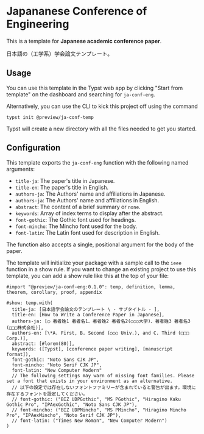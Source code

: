 # Japananese Conference of Engineering

This is a template for **Japanese academic conference paper**.

日本語の（工学系）学会論文テンプレート。

## Usage

You can use this template in the Typst web app by clicking "Start from template"
on the dashboard and searching for `ja-conf-eng`.

Alternatively, you can use the CLI to kick this project off using the command

```
typst init @preview/ja-conf-temp
```

Typst will create a new directory with all the files needed to get you started.

## Configuration

This template exports the `ja-conf-eng` function with the following named arguments:

- `title-ja`: The paper's title in Japanese.
- `title-en`: The paper's title in English.
- `authors-ja`: The Authors' name and affiliations in Japanese.
- `authors-ja`: The Authors' name and affiliations in English.
- `abstract`: The content of a brief summary or `none`.
- `keywords`: Array of index terms to display after the abstract.
- `font-gothic`: The Gothic font used for headings.
- `font-mincho`: The Mincho font used for the body.
- `font-latin`: The Latin font used for description in English.

The function also accepts a single, positional argument for the body of the
paper.

The template will initialize your package with a sample call to the `ieee`
function in a show rule. If you want to change an existing project to use this
template, you can add a show rule like this at the top of your file:

```typ
#import "@preview/ja-conf-eng:0.1.0": temp, definition, lemma, theorem, corollary, proof, appendix

#show: temp.with(
  title-ja: [日本語学会論文のテンプレート \ - サブタイトル - ],
  title-en: [How to Write a Conference Paper in Japanese],
  authors-ja: [◯ 著者姓1 著者名1、著者姓2 著者名2(○○○大学)、著者姓3 著者名3 (□□□株式会社)],
  authors-en: [\*A. First, B. Second (○○○ Univ.), and C. Third (□□□ Corp.)],
  abstract: [#lorem(80)],
  keywords: ([Typst], [conference paper writing], [manuscript format]),
  font-gothic: "Noto Sans CJK JP",
  font-mincho: "Noto Serif CJK JP",
  font-latin: "New Computer Modern"
  // The following settings may warn of missing font families. Please set a font that exists in your environment as an alternative.
  // 以下の設定では存在しないフォントファミリーが含まれていると警告が出ます。環境に存在するフォントを設定してください。
  // font-gothic: ("BIZ UDPGothic", "MS PGothic", "Hiragino Kaku Gothic Pro", "IPAexGothic", "Noto Sans CJK JP"),
  // font-mincho: ("BIZ UDPMincho", "MS PMincho", "Hiragino Mincho Pro", "IPAexMincho", "Noto Serif CJK JP"),
  // font-latin: ("Times New Roman", "New Computer Modern")
)
```
